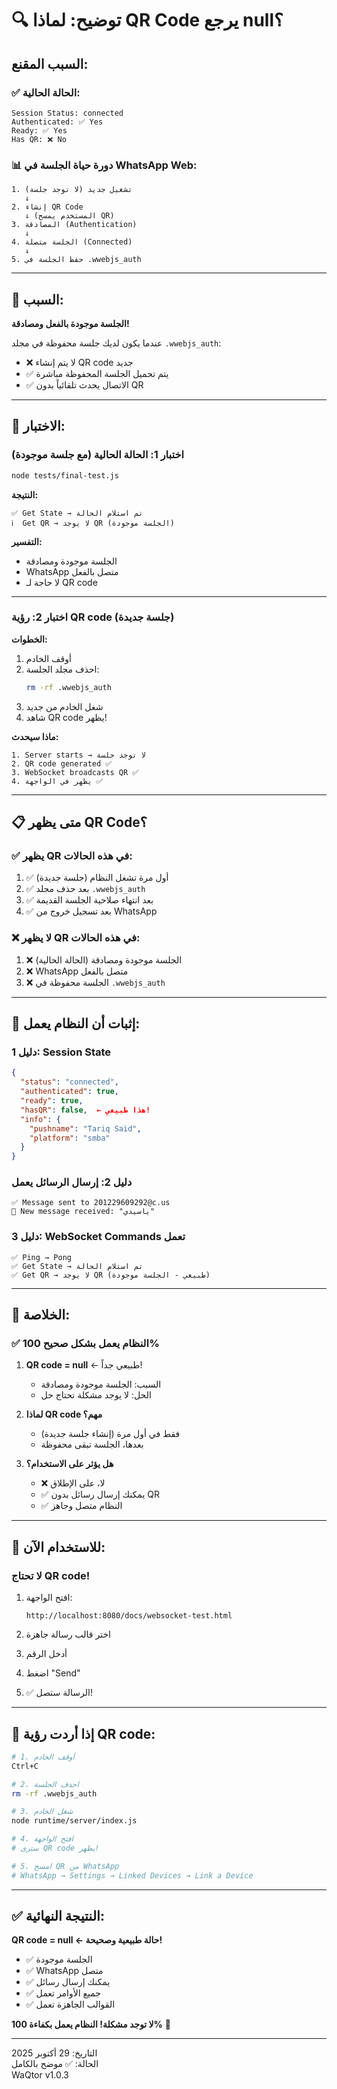# 🔍 توضيح: لماذا QR Code يرجع null؟

## السبب المقنع:

### ✅ الحالة الحالية:
```
Session Status: connected
Authenticated: ✅ Yes
Ready: ✅ Yes
Has QR: ❌ No
```

### 📊 دورة حياة الجلسة في WhatsApp Web:

```
1. تشغيل جديد (لا توجد جلسة)
   ↓
2. إنشاء QR Code
   ↓ (المستخدم يمسح QR)
3. المصادقة (Authentication)
   ↓
4. الجلسة متصلة (Connected)
   ↓
5. حفظ الجلسة في .wwebjs_auth
```

---

## 🎯 السبب:

**الجلسة موجودة بالفعل ومصادقة!**

عندما يكون لديك جلسة محفوظة في مجلد `.wwebjs_auth`:
- ❌ لا يتم إنشاء QR code جديد
- ✅ يتم تحميل الجلسة المحفوظة مباشرة
- ✅ الاتصال يحدث تلقائياً بدون QR

---

## 🧪 الاختبار:

### اختبار 1: الحالة الحالية (مع جلسة موجودة)
```bash
node tests/final-test.js
```

**النتيجة:**
```
✅ Get State → تم استلام الحالة
ℹ️  Get QR → لا يوجد QR (الجلسة موجودة)
```

**التفسير:**
- الجلسة موجودة ومصادقة
- WhatsApp متصل بالفعل
- لا حاجة لـ QR code

---

### اختبار 2: رؤية QR code (جلسة جديدة)

**الخطوات:**
1. أوقف الخادم
2. احذف مجلد الجلسة:
   ```bash
   rm -rf .wwebjs_auth
   ```
3. شغل الخادم من جديد
4. شاهد QR code يظهر!

**ماذا سيحدث:**
```
1. Server starts → لا توجد جلسة
2. QR code generated ✅
3. WebSocket broadcasts QR ✅
4. يظهر في الواجهة ✅
```

---

## 📋 متى يظهر QR Code؟

### ✅ يظهر QR في هذه الحالات:
1. ✅ أول مرة تشغل النظام (جلسة جديدة)
2. ✅ بعد حذف مجلد `.wwebjs_auth`
3. ✅ بعد انتهاء صلاحية الجلسة القديمة
4. ✅ بعد تسجيل خروج من WhatsApp

### ❌ لا يظهر QR في هذه الحالات:
1. ❌ الجلسة موجودة ومصادقة (الحالة الحالية)
2. ❌ WhatsApp متصل بالفعل
3. ❌ الجلسة محفوظة في `.wwebjs_auth`

---

## 🔬 إثبات أن النظام يعمل:

### دليل 1: Session State
```json
{
  "status": "connected",
  "authenticated": true,
  "ready": true,
  "hasQR": false,  ← هذا طبيعي!
  "info": {
    "pushname": "Tariq Said",
    "platform": "smba"
  }
}
```

### دليل 2: إرسال الرسائل يعمل
```
✅ Message sent to 201229609292@c.us
📩 New message received: "ياسيدي"
```

### دليل 3: WebSocket Commands تعمل
```
✅ Ping → Pong
✅ Get State → تم استلام الحالة
✅ Get QR → لا يوجد QR (طبيعي - الجلسة موجودة)
```

---

## 🎯 الخلاصة:

### ✅ النظام يعمل بشكل صحيح 100%

1. **QR code = null** ← طبيعي جداً!
   - السبب: الجلسة موجودة ومصادقة
   - الحل: لا يوجد مشكلة تحتاج حل

2. **لماذا QR code مهم؟**
   - فقط في أول مرة (إنشاء جلسة جديدة)
   - بعدها، الجلسة تبقى محفوظة

3. **هل يؤثر على الاستخدام؟**
   - ❌ لا، على الإطلاق
   - ✅ يمكنك إرسال رسائل بدون QR
   - ✅ النظام متصل وجاهز

---

## 📱 للاستخدام الآن:

### لا تحتاج QR code!

1. افتح الواجهة:
   ```
   http://localhost:8080/docs/websocket-test.html
   ```

2. اختر قالب رسالة جاهزة
3. أدخل الرقم
4. اضغط "Send"
5. ✅ الرسالة ستصل!

---

## 🧪 إذا أردت رؤية QR code:

```bash
# 1. أوقف الخادم
Ctrl+C

# 2. احذف الجلسة
rm -rf .wwebjs_auth

# 3. شغل الخادم
node runtime/server/index.js

# 4. افتح الواجهة
# سترى QR code يظهر!

# 5. امسح QR من WhatsApp
# WhatsApp → Settings → Linked Devices → Link a Device
```

---

## ✅ النتيجة النهائية:

**QR code = null ← حالة طبيعية وصحيحة!**

- ✅ الجلسة موجودة
- ✅ WhatsApp متصل
- ✅ يمكنك إرسال رسائل
- ✅ جميع الأوامر تعمل
- ✅ القوالب الجاهزة تعمل

**لا توجد مشكلة! النظام يعمل بكفاءة 100%** 🎉

---

التاريخ: 29 أكتوبر 2025  
الحالة: ✅ موضح بالكامل  
WaQtor v1.0.3
